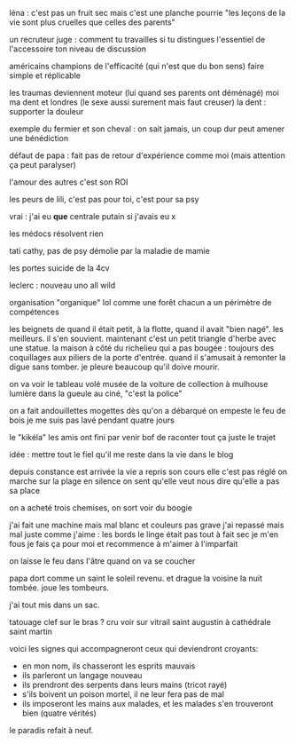 léna :
c'est pas un fruit sec mais c'est une planche pourrie
"les leçons de la vie sont plus cruelles que celles des parents"

un recruteur juge :
comment tu travailles
si tu distingues l'essentiel de l'accessoire
ton niveau de discussion

américains champions de l'efficacité (qui n'est que du bon sens)
faire simple et réplicable

les traumas deviennent moteur
(lui quand ses parents ont déménagé)
moi ma dent et londres
(le sexe aussi surement mais faut creuser)
la dent : supporter la douleur

exemple du fermier et son cheval :
on sait jamais, un coup dur peut amener une bénédiction

défaut de papa :
fait pas de retour d'expérience comme moi
(mais attention ça peut paralyser)

l'amour des autres c'est son ROI

les peurs de lili, c'est pas pour toi, c'est pour sa psy

vrai : j'ai eu **que** centrale
putain si j'avais eu x

les médocs résolvent rien

tati cathy, pas de psy
démolie par la maladie de mamie

les portes suicide de la 4cv

leclerc :
nouveau uno all wild

organisation "organique" lol
comme une forêt
chacun a un périmètre de compétences

les beignets de quand il était petit,
à la flotte, quand il avait "bien nagé".
les meilleurs. il s'en souvient.
maintenant c'est un petit triangle d'herbe
avec une statue.
la maison à côté du richelieu qui a pas bougée :
toujours des coquillages aux piliers de la porte d'entrée.
quand il s'amusait à remonter la digue sans tomber.
je pleure beaucoup qu'il doive mourir.

on va voir le tableau volé
musée de la voiture de collection à mulhouse
lumière dans la gueule au ciné, "c'est la police"

on a fait andouillettes mogettes dès qu'on a débarqué
on empeste le feu de bois
je me suis pas lavé pendant quatre jours

le "kikéla"
les amis ont fini par venir
bof de raconter tout ça
juste le trajet

idée :
mettre tout le fiel qu'il me reste dans la vie
dans le blog

depuis constance est arrivée
la vie a repris son cours
elle c'est pas réglé
on marche sur la plage en silence
on sent qu'elle veut nous dire qu'elle a pas sa place

on a acheté trois chemises,
on sort voir du boogie

j'ai fait une machine mais mal
blanc et couleurs
pas grave
j'ai repassé mais mal
juste comme j'aime : les bords
le linge était pas tout à fait sec
je m'en fous
je fais ça pour moi
et recommence à m'aimer à l'imparfait

on laisse le feu dans l'âtre
quand on va se coucher

papa dort comme un saint le soleil revenu.
et drague la voisine la nuit tombée. joue les tombeurs.

j'ai tout mis dans un sac.

tatouage clef sur le bras ?
cru voir sur vitrail saint augustin à cathédrale saint martin

voici les signes qui accompagneront ceux qui deviendront croyants: 
- en mon nom, ils chasseront les esprits mauvais
- ils parleront un langage nouveau
- ils prendront des serpents dans leurs mains (tricot rayé)
- s'ils boivent un poison mortel, il ne leur fera pas de mal
- ils imposeront les mains aux malades, et les malades s'en trouveront bien (quatre vérités) 

le paradis refait à neuf.
